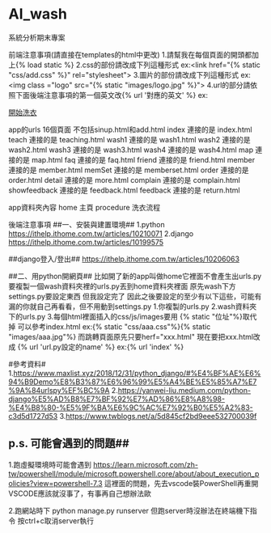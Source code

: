 # AI_wash
系統分析期末專案

前端注意事項(請直接在templates的html中更改)
1.請幫我在每個頁面的開頭都加上{% load static %}
2.css的部份請改成下列這種形式
ex:<link href="{% static "css/add.css" %}" rel="stylesheet">
3.圖片的部份請改成下列這種形式
ex:<img class ="logo" src="{% static "images/logo.jpg" %}">
4.url的部分請依照下面後端注意事項的第一個英文改{% url '對應的英文' %}
ex:<a href="{% url 'wash1' %}"><div  class="text3" id="small">開始洗衣</div></a>   

app的urls 16個頁面 不包括sinup.html和add.html
index           連接的是   index.html
teach           連接的是   teaching.html
wash1           連接的是   wash1.html
wash2           連接的是   wash2.html
wash3           連接的是   wash3.html
wash4           連接的是   wash4.html
map             連接的是   map.html
faq             連接的是   faq.html
friend          連接的是   friend.html
member          連接的是   member.html
memSet          連接的是   memberset.html
order           連接的是   order.html
detail          連接的是   more.html
complain        連接的是   complain.html
showfeedback    連接的是   feedback.html
feedback        連接的是   return.html

app資料夾內容
home            主頁
procedure       洗衣流程

後端注意事項
##一、安裝與建置環境##
1.python
https://ithelp.ithome.com.tw/articles/10210071
2.django
https://ithelp.ithome.com.tw/articles/10199575

##django登入/登出##
https://ithelp.ithome.com.tw/articles/10206063

##二、用python開網頁##
比如開了新的app叫做home它裡面不會產生出urls.py
要複製一個wash資料夾裡的urls.py丟到home資料夾裡面
原先wash下方settings.py要設定東西 但我設定完了
因此之後要設定的至少有以下這些，可能有漏的你就自己再看看，但不用動到settings.py
1.你複製的urls.py 
2.wash資料夾下的urls.py 
3.每個html裡面插入的css/js/images要用 {% static "位址"%}取代掉 可以參考index.html
ex:{% static "css/aaa.css"%}{% static "images/aaa.jpg"%}
而跳轉頁面原先只要herf="xxx.html" 
現在要把xxx.html改成 {% url 'url.py設定的name' %} ex:{% url 'index' %}


#參考資料#
1.https://www.maxlist.xyz/2018/12/31/python_django/#%E4%BF%AE%E6%94%B9Demo%E8%B3%87%E6%96%99%E5%A4%BE%E5%85%A7%E7%9A%84urlspy%EF%BC%9A
2.https://yanwei-liu.medium.com/python-django%E5%AD%B8%E7%BF%92%E7%AD%86%E8%A8%98-%E4%B8%80-%E5%9F%BA%E6%9C%AC%E7%92%B0%E5%A2%83-c3d5d1727d53
3.https://www.twblogs.net/a/5d845cf2bd9eee532700039f



## p.s. 可能會遇到的問題##
1.跑虛擬環境時可能會遇到
https://learn.microsoft.com/zh-tw/powershell/module/microsoft.powershell.core/about/about_execution_policies?view=powershell-7.3
這裡面的問題，先去vscode裝PowerShell再重開VSCODE應該就沒事了，有事再自己想辦法歐

2.跑網站時下 python manage.py runserver
但跑server時沒辦法在終端機下指令 按ctrl+c取消server執行

